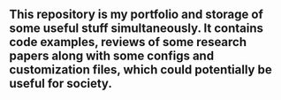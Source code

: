 ## This repository is my portfolio and storage of some useful stuff simultaneously. It contains code examples, reviews of some research papers along with some configs and customization files, which could potentially be useful for society.
